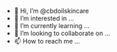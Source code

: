 - 👋 Hi, I’m @cbdoilskincare
- 👀 I’m interested in ...
- 🌱 I’m currently learning ...
- 💞️ I’m looking to collaborate on ...
- 📫 How to reach me ...

<!---
cbdoilskincare/cbdoilskincare is a ✨ special ✨ repository because its `README.md` (this file) appears on your GitHub profile.
You can click the Preview link to take a look at your changes.
--->
